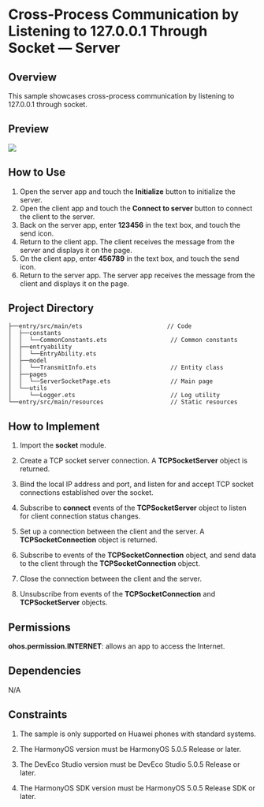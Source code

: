 # Cross-Process Communication by Listening to 127.0.0.1 Through Socket — Server

## Overview

This sample showcases cross-process communication by listening to 127.0.0.1 through socket.

## Preview

![](../screenshots/device/SocketCommunication_EN.gif)

## How to Use

1. Open the server app and touch the **Initialize** button to initialize the server.
2. Open the client app and touch the **Connect to server** button to connect the client to the server.
3. Back on the server app, enter **123456** in the text box, and touch the send icon.
4. Return to the client app. The client receives the message from the server and displays it on the page.
5. On the client app, enter **456789** in the text box, and touch the send icon.
6. Return to the server app. The server app receives the message from the client and displays it on the page.

## Project Directory

```
├──entry/src/main/ets                        // Code
│  ├──constants
│  │  └──CommonConstants.ets                  // Common constants
│  ├──entryability
│  │  └──EntryAbility.ets       
│  ├──model
│  │  └──TransmitInfo.ets                     // Entity class      
│  ├──pages
│  │  └──ServerSocketPage.ets                 // Main page
│  └──utils
│     └──Logger.ets                           // Log utility
└──entry/src/main/resources                   // Static resources
```

## How to Implement

1. Import the **socket** module.

2. Create a TCP socket server connection. A **TCPSocketServer** object is returned.
3. Bind the local IP address and port, and listen for and accept TCP socket connections established over the socket.
4. Subscribe to **connect** events of the **TCPSocketServer** object to listen for client connection status changes.
5. Set up a connection between the client and the server. A **TCPSocketConnection** object is returned.
6. Subscribe to events of the **TCPSocketConnection** object, and send data to the client through the **TCPSocketConnection** object.
7. Close the connection between the client and the server.
8. Unsubscribe from events of the **TCPSocketConnection** and **TCPSocketServer** objects.

## Permissions

**ohos.permission.INTERNET**: allows an app to access the Internet.

## Dependencies

N/A

## Constraints

1. The sample is only supported on Huawei phones with standard systems.

2. The HarmonyOS version must be HarmonyOS 5.0.5 Release or later.

3. The DevEco Studio version must be DevEco Studio 5.0.5 Release or later.

4. The HarmonyOS SDK version must be HarmonyOS 5.0.5 Release SDK or later.